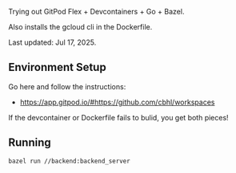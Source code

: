 Trying out GitPod Flex + Devcontainers + Go + Bazel.

Also installs the gcloud cli in the Dockerfile.

Last updated: Jul 17, 2025.

## Environment Setup

Go here and follow the instructions:

- https://app.gitpod.io/#https://github.com/cbhl/workspaces

If the devcontainer or Dockerfile fails to bulid, you get both pieces!

## Running

```
bazel run //backend:backend_server
```
